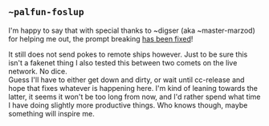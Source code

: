 ## `~palfun-foslup`
I'm happy to say that with special thanks to ~digser (aka ~master-marzod) for helping me out, the prompt breaking [has been fixed](https://github.com/Fang-/arvo/commit/31951c54da1ee4b9ba463a42b724ae6a5d9dd1bf)!

It still does not send pokes to remote ships however. Just to be sure this isn't a fakenet thing I also tested this between two comets on the live network. No dice.  
Guess I'll have to either get down and dirty, or wait until cc-release and hope that fixes whatever is happening here. I'm kind of leaning towards the latter, it seems it won't be too long from now, and I'd rather spend what time I have doing slightly more productive things. Who knows though, maybe something will inspire me.
